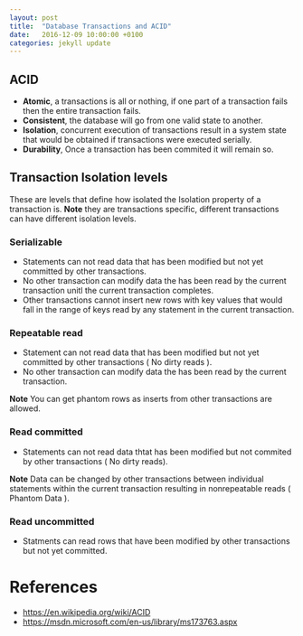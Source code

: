 ```yaml
---
layout: post
title:  "Database Transactions and ACID"
date:   2016-12-09 10:00:00 +0100
categories: jekyll update
---
```


## ACID 

* **Atomic**, a transactions is all or nothing, if one part of a transaction fails then the entire transaction fails.
* **Consistent**, the database will go from one valid state to another.
* **Isolation**, concurrent execution of transactions result in a system state that would be obtained if transactions were executed serially.
* **Durability**, Once a transaction has been commited it will remain so. 

## Transaction Isolation levels

These are levels that define how isolated the Isolation property of a transaction is.  **Note** they are transactions specific, different transactions can have different isolation levels.


### Serializable

* Statements can not read data that has been modified but not yet committed by other transactions.
* No other transaction can modify data the has been read by the current transaction unitl the current transaction completes.
* Other transactions cannot insert new rows with key values that would fall in the range of keys read by any statement in the current transaction.


### Repeatable read

* Statement can not read data that has been modified but not yet committed by other transactions ( No dirty reads ).
* No other transaction can modify data the has been read by the current transaction.

**Note** You can get phantom rows as inserts from other transactions are allowed.   


### Read committed

* Statements can not read data thtat has been modified but not commited by other transactions  ( No dirty reads).

**Note** Data can be changed by other transactions between individual statements within the current transaction resulting in nonrepeatable reads ( Phantom Data ).


### Read uncommitted

* Statments can read rows that have been modified by other transactions but not yet committed.

# References

* https://en.wikipedia.org/wiki/ACID
* https://msdn.microsoft.com/en-us/library/ms173763.aspx
